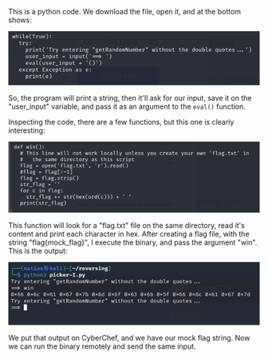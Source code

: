 This is a python code. We download the file, open it, and at the bottom shows:

![python](img/picker_I_1.png)

So, the program will print a string, then it'll ask for our input, save it on the "user_input" variable, and pass it as an argument to the `eval()` function. 

Inspecting the code, there are a few functions, but this one is clearly interesting:

![win](img/picker_I_2.png)

This function will look for a "flag.txt" file on the same directory, read it's content and print each character in hex. 
After creating a flag file, with the string "flag{mock_flag}", I execute the binary, and pass the argument "win". This is the output:

![output](img/picker_I_3.png)

We put that output on CyberChef, and we have our mock flag string.
Now we can run the binary remotely and send the same input.
